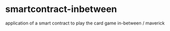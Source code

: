 # smartcontract-inbetween
application of a smart contract to play the card game in-between / maverick
